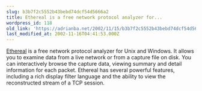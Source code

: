 ```yaml
---
slug: b3b7f2c5552b43bebd74dcf54d5666a2
title: Ethereal is a free network protocol analyzer for...
wordpress_id: 118
old_link: 'https://adrianba.net/2002/11/15/b3b7f2c5552b43bebd74dcf54d5666a2/'
last_modified_at: 2002-11-16T04:41:53.000Z
---
```


[Ethereal](http://www.ethereal.com/) is a free network
protocol analyzer for Unix and Windows. It allows you to examine
data from a live network or from a capture file on disk. You can
interactively browse the capture data, viewing summary and detail
information for each packet. Ethereal has several powerful
features, including a rich display filter language and the ability
to view the reconstructed stream of a TCP session.

